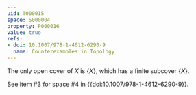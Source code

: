 ```yaml
---
uid: T000015
space: S000004
property: P000016
value: true
refs:
- doi: 10.1007/978-1-4612-6290-9
  name: Counterexamples in Topology
---
```


The only open cover of $X$ is $\{X\}$, which has a finite subcover $\{X\}$.

See item #3 for space #4 in {{doi:10.1007/978-1-4612-6290-9}}.
